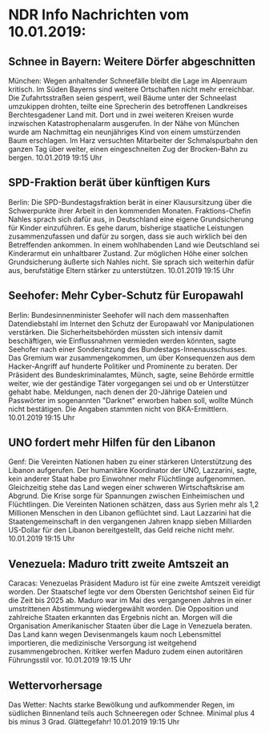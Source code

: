 # NDR Info Nachrichten vom 10.01.2019:


## Schnee in Bayern: Weitere Dörfer abgeschnitten
München: Wegen anhaltender Schneefälle bleibt die Lage im Alpenraum kritisch. Im Süden Bayerns sind weitere Ortschaften nicht mehr erreichbar. Die Zufahrtsstraßen seien gesperrt, weil Bäume unter der Schneelast umzukippen drohten, teilte eine Sprecherin des betroffenen Landkreises Berchtesgadener Land mit. Dort und in zwei weiteren Kreisen wurde inzwischen Katastrophenalarm ausgerufen. In der Nähe von München wurde am Nachmittag ein neunjähriges Kind von einem umstürzenden Baum erschlagen. Im Harz versuchten Mitarbeiter der Schmalspurbahn den ganzen Tag über weiter, einen eingeschneiten Zug der Brocken-Bahn zu bergen. 10.01.2019 19:15 Uhr 

## SPD-Fraktion berät über künftigen Kurs
Berlin: Die SPD-Bundestagsfraktion berät in einer Klausursitzung über die Schwerpunkte ihrer Arbeit in den kommenden Monaten. Fraktions-Chefin Nahles sprach sich dafür aus, in Deutschland eine eigene Grundsicherung für Kinder einzuführen. Es gehe darum, bisherige staatliche Leistungen zusammenzufassen und dafür zu sorgen, dass sie auch wirklich bei den Betreffenden ankommen. In einem wohlhabenden Land wie Deutschland sei Kinderarmut ein unhaltbarer Zustand. Zur möglichen Höhe einer solchen Grundsicherung äußerte sich Nahles nicht. Sie sprach sich weiterhin dafür aus, berufstätige Eltern stärker zu unterstützen. 10.01.2019 19:15 Uhr 

## Seehofer: Mehr Cyber-Schutz für Europawahl
Berlin: Bundesinnenminister Seehofer will nach dem massenhaften Datendiebstahl im Internet den Schutz der Europawahl vor Manipulationen verstärken. Die Sicherheitsbehörden müssten sich intensiv damit beschäftigen, wie Einflussnahmen vermieden werden könnten, sagte Seehofer nach einer Sondersitzung des Bundestags-Innenausschusses. Das Gremium war zusammengekommen, um über Konsequenzen aus dem Hacker-Angriff auf hunderte Politiker und Prominente zu beraten. Der Präsident des Bundeskriminalamtes, Münch, sagte, seine Behörde ermittle weiter, wie der geständige Täter vorgegangen sei und ob er Unterstützer gehabt habe. Meldungen, nach denen der 20-Jährige Dateien und Passwörter im sogenannten "Darknet" erworben haben soll, wollte Münch nicht bestätigen. Die Angaben stammten nicht von BKA-Ermittlern. 10.01.2019 19:15 Uhr 

## UNO fordert mehr Hilfen für den Libanon
Genf:	Die Vereinten Nationen haben zu einer stärkeren Unterstützung des Libanon aufgerufen. Der humanitäre Koordinator der UNO, Lazzarini, sagte, kein anderer Staat habe pro Einwohner mehr Flüchtlinge aufgenommen. Gleichzeitig stehe das Land wegen einer schweren Wirtschaftskrise am Abgrund. Die Krise sorge für Spannungen zwischen Einheimischen und Flüchtlingen. Die Vereinten Nationen schätzen, dass aus Syrien mehr als 1,2 Millionen Menschen in den Libanon geflüchtet sind. Laut Lazzarini hat die Staatengemeinschaft in den vergangenen Jahren knapp sieben Milliarden US-Dollar für den Libanon bereitgestellt, das Geld reiche nicht mehr. 10.01.2019 19:15 Uhr 

## Venezuela: Maduro tritt zweite Amtszeit an
Caracas:	Venezuelas Präsident Maduro ist für eine zweite Amtszeit vereidigt worden. Der Staatschef legte vor dem Obersten Gerichtshof seinen Eid für die Zeit bis 2025 ab. Maduro war im Mai des vergangenen Jahres in einer umstrittenen Abstimmung wiedergewählt worden. Die Opposition und zahlreiche Staaten erkannten das Ergebnis nicht an. Morgen will die Organisation Amerikanischer Staaten über die Lage in Venezuela beraten. Das Land kann wegen Devisenmangels kaum noch Lebensmittel importieren, die medizinische Versorgung ist weitgehend zusammengebrochen. Kritiker werfen Maduro zudem einen autoritären Führungsstil vor. 10.01.2019 19:15 Uhr 

## Wettervorhersage
Das Wetter:
Nachts starke Bewölkung und aufkommender Regen, im südlichen Binnenland teils auch Schneeregen oder Schnee. Minimal plus 4 bis minus 3 Grad. Glättegefahr! 10.01.2019 19:15 Uhr 

